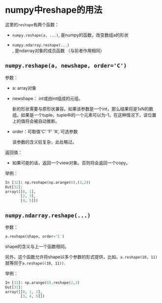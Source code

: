 # numpy中reshape的用法

这里的`reshape`有两个函数：

- `numpy.reshape(a, ...)`, 是numpy的函数，改变数组a的形状

- `numpy.ndarray.reshape(...)`, 是ndarray对象的成员函数 （与前者作用相同）

## `numpy.reshape(a, newshape, order='C')`

参数：

- a: array对象

- newshape： int或由int组成的元组。

  新的形状需要与原形状兼容。如果该参数是一个int，那么结果将是1xN的数组。如果是一个tuple，tuple中的一个元素可以为-1，在这种情况下，该位置上的值将会被自动推断。

- order：可取值'C' 'F' 'A', 可选参数

  该参数的含义较复杂，此处略过。

返回值：

- 如果可能的话，返回一个view对象。否则将会返回一个copy。

举例：

```python
In [32]: np.reshape(np.arange(6),(3,2))
Out[32]:
array([[0, 1],
       [2, 3],
       [4, 5]])
```

## `numpy.ndarray.reshape(...)`

参数：

```python
a.reshape(shape, order='C')
```

shape的含义与上一个函数相同。

另外，这个函数允许将shape以多个参数的形式提供，比如，``a.reshape(10, 11)`` 就等同于``a.reshape((10, 11))``.

举例：

```python
In [31]: np.arange(6).reshape(2,3)
Out[31]:
array([[0, 1, 2],
       [3, 4, 5]])
```
